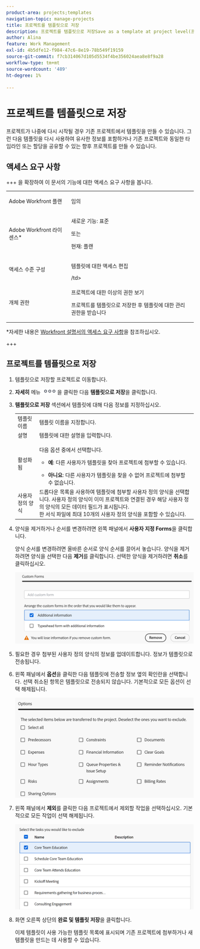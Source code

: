 ```yaml
---
product-area: projects;templates
navigation-topic: manage-projects
title: 프로젝트를 템플릿으로 저장
description: 프로젝트를 템플릿으로 저장Save as a template at project level(프로젝트 수준에서 템플릿으로 저장)을 참조하십시오. 이 문서에는 보다 심층적인(단계별) 링크가 있습니다. 이 기능은 프로젝트와 템플릿 영역 모두에서 유지되어야 합니다.)"
author: Alina
feature: Work Management
exl-id: 4b5dfe12-f984-47c6-8e19-78b549f19159
source-git-commit: f7cb314067d105d5534f4be356024aea8e8f9a28
workflow-type: tm+mt
source-wordcount: '489'
ht-degree: 1%

---
```


# 프로젝트를 템플릿으로 저장

<!--Audited: 6/2025-->

<!--
<p data-mc-conditions="QuicksilverOrClassic.Draft mode">(NOTE: Keep this the way it is in the Managing Projects area because the functionality in the UI is "Save as template" at the project level, so users see that in the UI; there is another article that this links to which is more in depth (step-by-step). This functionality needs to stay in both projects AND templates areas.)</p>
-->

<!--
<div class="preview">

The highlighted information on this page refers to functionality not yet generally available. It is available only in the Preview environment for all customers. The same features will also be available in the Production environment for all customers after a week from the Preview release.     

For more information, see [Interface modernization](/help/quicksilver/product-announcements/product-releases/interface-modernization/interface-modernization.md). 

</div>
-->

프로젝트가 나중에 다시 시작될 경우 기존 프로젝트에서 템플릿을 만들 수 있습니다. 그런 다음 템플릿을 다시 사용하여 유사한 정보를 포함하거나 기존 프로젝트와 동일한 타임라인 또는 할당을 공유할 수 있는 향후 프로젝트를 만들 수 있습니다.

## 액세스 요구 사항

+++ 을 확장하여 이 문서의 기능에 대한 액세스 요구 사항을 봅니다.

<table style="table-layout:auto"> 
 <col> 
 <col> 
 <tbody> 
  <tr> 
   <td role="rowheader">Adobe Workfront 플랜</td> 
   <td> <p>임의 </p> </td> 
  </tr> 
  <tr> 
   <td role="rowheader">Adobe Workfront 라이센스*</td> 
   <td> <p>새로운 기능: 표준 </p>
   또는 
   <p>현재: 플랜 </p> 
   </td> 
  </tr> 
  <tr> 
   <td role="rowheader">액세스 수준 구성</td> 
   <td> <p>템플릿에 대한 액세스 편집</p> /td&gt; 
  </tr> 
  <tr> 
   <td role="rowheader">개체 권한</td> 
   <td> <p>프로젝트에 대한 이상의 권한 보기 </p> <p>프로젝트를 템플릿으로 저장한 후 템플릿에 대한 관리 권한을 받습니다</p> </td> 
  </tr> 
 </tbody> 
</table>

*자세한 내용은 [Workfront 설명서의 액세스 요구 사항](/help/quicksilver/administration-and-setup/add-users/access-levels-and-object-permissions/access-level-requirements-in-documentation.md)을 참조하십시오.

+++

## 프로젝트를 템플릿으로 저장

<!--
Saving a project as a template differs in the Production and the Preview environments. 

### Save a project as a template in the Production environment


1. Go to the project that you want to save as a template. 
1. Click the **More** menu ![More icon](assets/qs-more-icon-on-an-object.png), then **Save as Template**. 
1. Specify the following information for the template:

   <table style="table-layout:auto"> 
    <col> 
    <col> 
    <tbody> 
     <tr> 
      <td role="rowheader">Name</td> 
      <td>Specify a name for the template.</td> 
     </tr> 
     <tr> 
      <td role="rowheader">Description</td> 
      <td>Provide a description for the template.</td> 
     </tr> 
     <tr> 
      <td role="rowheader">Is Active</td> 
      <td> <p>Select from the following options:</p> 
       <ul> 
        <li> <p><strong>Yes</strong>: Other users can find the template and attach it to projects.</p> </li> 
        <li><strong>No</strong>: Other users cannot find the template and cannot attach it to projects.</li> 
       </ul> </td> 
     </tr> 
     <tr> 
      <td role="rowheader">Custom Forms</td> 
      <td>Use the drop-down list to select any custom forms to attach to the template. If any custom forms have already been associated with the project, all of the data fields from those custom forms are displayed.<br>You can include up to 10 custom forms on a single template.</td> 
     </tr> 
    </tbody> 
   </table>

1. Click **Manage Forms** to remove or reorder the forms. For information about how to remove and reorder custom forms on the template, see [Custom forms](../../../administration-and-setup/customize-workfront/create-manage-custom-forms/create-and-manage-custom-forms.md).

   ![](assets/save-as-template-first-step-350x159.png)

1. Click **Next Step.**
1. In the **Options** section, select the checkbox beside any information you want to clear from the template.

   ![](assets/save-as-template-options-step-350x109.png)

1. Click **Next Step.**
1. In the **Exclude** section, select any tasks that you want to exclude from the project.

   ![](assets/save-as-template-exclude-350x205.png)

1. Click **Finish and Save Template.**

   Your template now appears in the list of available templates and can either be attached to an existing project or used to create a new one.


<div class="preview">

### Save a project as a template in the Preview environment

-->

1. 템플릿으로 저장할 프로젝트로 이동합니다.
1. **자세히** 메뉴 ![자세히 아이콘](assets/qs-more-icon-on-an-object.png)을 클릭한 다음 **템플릿으로 저장**&#x200B;을 클릭합니다.
1. **템플릿으로 저장** 섹션에서 템플릿에 대해 다음 정보를 지정하십시오.

   <table style="table-layout:auto"> 
    <col> 
    <col> 
    <tbody> 
     <tr> 
      <td role="rowheader">템플릿 이름</td> 
      <td>템플릿 이름을 지정합니다.</td> 
     </tr> 
     <tr> 
      <td role="rowheader">설명</td> 
      <td>템플릿에 대한 설명을 입력합니다.</td> 
     </tr> 
     <tr> 
      <td role="rowheader">활성화됨</td> 
      <td> <p>다음 옵션 중에서 선택합니다.</p> 
       <ul> 
        <li> <p><strong>예</strong>: 다른 사용자가 템플릿을 찾아 프로젝트에 첨부할 수 있습니다.</p> </li> 
        <li><strong>아니요</strong>: 다른 사용자가 템플릿을 찾을 수 없어 프로젝트에 첨부할 수 없습니다.</li> 
       </ul> </td> 
     </tr> 
     <tr> 
      <td role="rowheader">사용자 정의 양식</td> 
      <td>드롭다운 목록을 사용하여 템플릿에 첨부할 사용자 정의 양식을 선택합니다. 사용자 정의 양식이 이미 프로젝트와 연결된 경우 해당 사용자 정의 양식의 모든 데이터 필드가 표시됩니다.<br>한 서식 파일에 최대 10개의 사용자 정의 양식을 포함할 수 있습니다.</td> 
     </tr> 
    </tbody> 
   </table>

1. 양식을 제거하거나 순서를 변경하려면 왼쪽 패널에서 **사용자 지정 Forms**&#x200B;을 클릭합니다.

   양식 순서를 변경하려면 올바른 순서로 양식 순서를 끌어서 놓습니다.
양식을 제거하려면 양식을 선택한 다음 **제거**&#x200B;를 클릭합니다. 선택한 양식을 제거하려면 **취소**&#x200B;를 클릭하십시오.

   ![템플릿으로 저장 상자의 사용자 정의 양식 영역](assets/custom-forms-ara-in-save-as-template-box.png)

1. 필요한 경우 첨부된 사용자 정의 양식의 정보를 업데이트합니다. 정보가 템플릿으로 전송됩니다.

1. 왼쪽 패널에서 **옵션**&#x200B;을 클릭한 다음 템플릿에 전송할 정보 옆의 확인란을 선택합니다. 선택 취소된 항목은 템플릿으로 전송되지 않습니다. 기본적으로 모든 옵션이 선택 해제됩니다.

   ![템플릿으로 저장 상자의 옵션 영역](assets/options-area-in-save-as-template-box.png)

1. 왼쪽 패널에서 **제외**&#x200B;를 클릭한 다음 프로젝트에서 제외할 작업을 선택하십시오. 기본적으로 모든 작업이 선택 해제됩니다.

   ![템플릿으로 저장 상자에서 영역 제외](assets/exclude-area-save-as-template-box.png)

1. 화면 오른쪽 상단의 **완료 및 템플릿 저장**&#x200B;을 클릭합니다.

   이제 템플릿이 사용 가능한 템플릿 목록에 표시되며 기존 프로젝트에 첨부하거나 새 템플릿을 만드는 데 사용할 수 있습니다.

